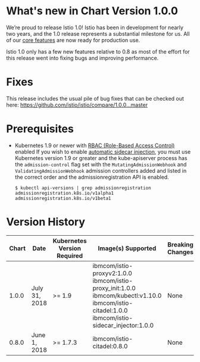 # What's new in Chart Version 1.0.0

We’re proud to release Istio 1.0! Istio has been in development for nearly two years, and the 1.0 release represents a substantial milestone for us. All of our [core features](https://istio.io/about/feature-stages/) are now ready for production use.

Istio 1.0 only has a few new features relative to 0.8 as most of the effort for this release went into fixing bugs and improving performance.

# Fixes

This release includes the usual pile of bug fixes that can be checked out here: https://github.com/istio/istio/compare/1.0.0...master 

# Prerequisites

* Kubernetes 1.9 or newer with [RBAC (Role-Based Access Control)](https://kubernetes.io/docs/admin/authorization/rbac/) enabled
  If you wish to enable [automatic sidecar injection](https://istio.io/docs/setup/kubernetes/sidecar-injection/#automatic-sidecar-injection), you must use Kubernetes version 1.9 or greater and the kube-apiserver process has the `admission-control` flag set with the `MutatingAdmissionWebhook` and `ValidatingAdmissionWebhook` admission controllers added and listed in the correct order and the admissionregistration API is enabled.
  ```
  $ kubectl api-versions | grep admissionregistration
  admissionregistration.k8s.io/v1alpha1
  admissionregistration.k8s.io/v1beta1
  ```

# Version History

| Chart | Date | Kubernetes Version Required | Image(s) Supported | Breaking Changes | Details |
| ----- | ---- | --------------------------- | ------------------ | ---------------- | ------- | 
| 1.0.0 | July 31, 2018| >= 1.9  | ibmcom/istio-proxyv2:1.0.0 ibmcom/istio-proxy_init:1.0.0 ibmcom/kubectl:v1.10.0 ibmcom/istio-citadel:1.0.0 ibmcom/istio-sidecar_injector:1.0.0 | None | new features and architectural improvement |
| 0.8.0 | June 1, 2018| >= 1.7.3 | ibmcom/istio-citadel:0.8.0 | None | Initial release |
